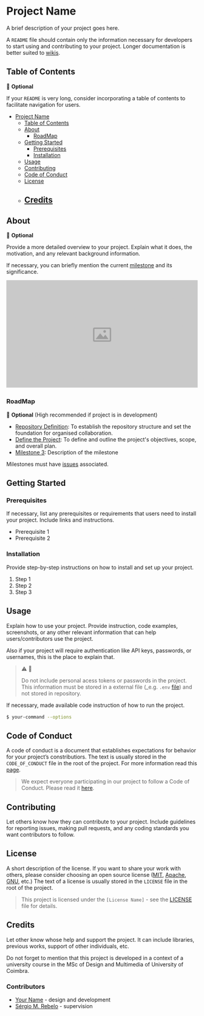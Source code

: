 # Project Name

A brief description of your project goes here.

A `README` file should contain only the information necessary for developers to start using and contributing to your project. Longer documentation is better suited to [wikis](https://github.com/sergiomrebelo/ldc-repository-example/wiki).

## Table of Contents

🤔 **Optional**

If your `README` is very long, consider incorporating a table of contents to facilitate navigation for users.

- [Project Name](#project-name)
    - [Table of Contents](#table-of-contents)
    - [About](#about)
      - [RoadMap](#roadmap)
    - [Getting Started](#getting-started)
        - [Prerequisites](#prerequisites)
        - [Installation](#installation)
    - [Usage](#usage)
    - [Contributing](#contributing)
    - [Code of Conduct](#code-of-conduct)
    - [License](#license)
    - [Credits](#credits)
      - 

## About

🤔 **Optional**

Provide a more detailed overview to your project. Explain what it does, the motivation, and any relevant background information. 

If necessary, you can briefly mention the current [milestone](https://github.com/sergiomrebelo/ldc-repository-example/milestones) and its significance.

![example placedholder image](res/placeholder.png)

### RoadMap

🤔 **Optional** (High recommended if project is in development)

- [Repository Definition](https://github.com/sergiomrebelo/ldc-repository-example/milestone/1): To establish the repository structure and set the foundation for organised collaboration.
- [Define the Project](https://github.com/sergiomrebelo/ldc-repository-example/milestone/2): To define and outline the project's objectives, scope, and overall plan.
- [Milestone 3](): Description of the milestone

Milestones must have [issues](https://github.com/sergiomrebelo/ldc-repository-example/issues) associated.


## Getting Started

### Prerequisites

If necessary, list any prerequisites or requirements that users need to install your project. Include links and instructions.

- Prerequisite 1
- Prerequisite 2

### Installation

Provide step-by-step instructions on how to install and set up your project.

1. Step 1
2. Step 2
3. Step 3

## Usage

Explain how to use your project. Provide instruction, code examples, screenshots, or any other relevant information that can help users/contributors use the project.

Also if your project will require authentication like API keys, passwords, or usernames, this is the place to explain that.

> ⚠️ 🔑
> 
> Do not include personal acess tokens or passwords in the project. This information must be stored in a external file (_e.g. `.env` [file](https://en.wikipedia.org/wiki/Environment_variable)) and not stored in repository.

If necessary, made available code instruction of how to run the project.
```bash
$ your-command --options
```

## Code of Conduct
A code of conduct is a document that establishes expectations for behavior for your project’s constributiors. The text is usually stored in the `CODE_OF_CONDUCT` file in the root of the project. For more information read this [page](https://docs.github.com/en/communities/setting-up-your-project-for-healthy-contributions/adding-a-code-of-conduct-to-your-project).

> We expect everyone participating in our project to follow a Code of Conduct. Please read it [here](CODE_OF_CONDUCT.md).


## Contributing
Let others know how they can contribute to your project. Include guidelines for reporting issues, making pull requests, and any coding standards you want contributors to follow.

## License
A short description of the license. If you want to share your work with others, please consider choosing an open source license ([MIT](https://opensource.org/license/mit/), [Apache](https://www.apache.org/licenses/LICENSE-2.0), [GNU](https://www.gnu.org/licenses/gpl-3.0.html), etc.)
The text of a license is usually stored in the `LICENSE` file in the root of the project.

> This project is licensed under the `[License Name]` - see the [LICENSE](LICENSE) file for details.

## Credits
Let other know whose help and support the project. It can include libraries, previous works, support of other individuals, etc.

Do not forget to mention that this project is developed in a context of a university course in the MSc of Design and Multimedia of University of Coimbra.

### Contributors

- [Your Name](https://github.com/yourname) - design and development
- [Sérgio M. Rebelo](https://github.com/sergiomrebelo) - supervision

